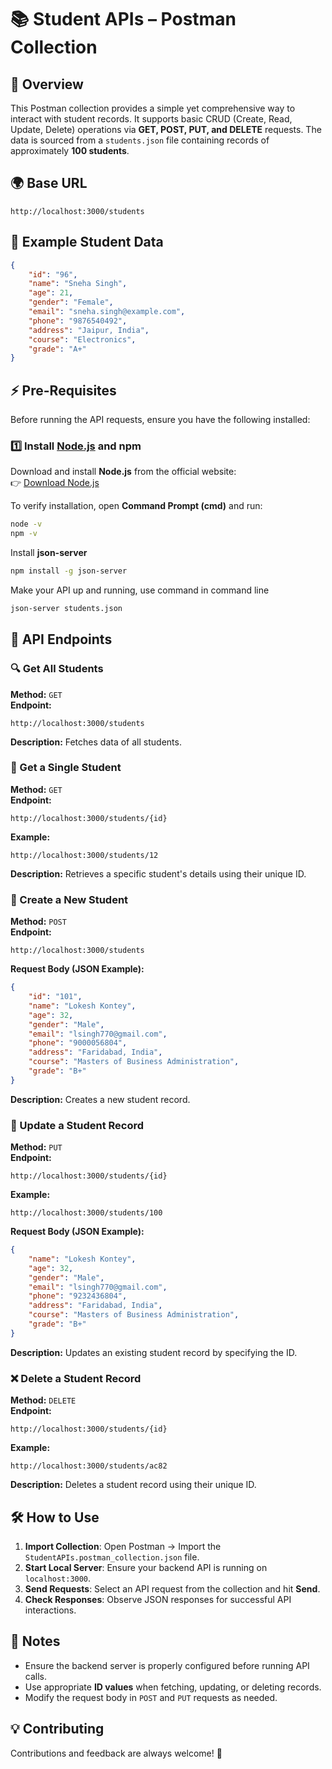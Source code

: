 # 📚 Student APIs – Postman Collection  

## 🚀 Overview  
This Postman collection provides a simple yet comprehensive way to interact with student records. It supports basic CRUD (Create, Read, Update, Delete) operations via **GET, POST, PUT, and DELETE** requests. The data is sourced from a `students.json` file containing records of approximately **100 students**.  

## 🌍 Base URL  
```
http://localhost:3000/students
```
## 📌 Example Student Data  
```json
{
    "id": "96",
    "name": "Sneha Singh",
    "age": 21,
    "gender": "Female",
    "email": "sneha.singh@example.com",
    "phone": "9876540492",
    "address": "Jaipur, India",
    "course": "Electronics",
    "grade": "A+"
}
```
## ⚡ Pre-Requisites  
Before running the API requests, ensure you have the following installed:  

### 1️⃣ Install [Node.js](https://nodejs.org/) and npm  
Download and install **Node.js** from the official website:  
👉 [Download Node.js](https://nodejs.org/)  

To verify installation, open **Command Prompt (cmd)** and run:  
```sh
node -v
npm -v
```
Install **json-server**
```sh
npm install -g json-server
```
Make your API up and running, use command in command line
```sh
json-server students.json
```    

## 📌 API Endpoints  

### 🔍 Get All Students  
**Method:** `GET`  
**Endpoint:**  
```
http://localhost:3000/students
```
**Description:** Fetches data of all students.  

### 🎯 Get a Single Student  
**Method:** `GET`  
**Endpoint:**  
```
http://localhost:3000/students/{id}
```
**Example:**  
```
http://localhost:3000/students/12
```
**Description:** Retrieves a specific student's details using their unique ID.  

### 📝 Create a New Student  
**Method:** `POST`  
**Endpoint:**  
```
http://localhost:3000/students
```
**Request Body (JSON Example):**  
```json
{
    "id": "101",
    "name": "Lokesh Kontey",
    "age": 32,
    "gender": "Male",
    "email": "lsingh770@gmail.com",
    "phone": "9000056804",
    "address": "Faridabad, India",
    "course": "Masters of Business Administration",
    "grade": "B+"
}
```
**Description:** Creates a new student record.  

### 🔄 Update a Student Record  
**Method:** `PUT`  
**Endpoint:**  
```
http://localhost:3000/students/{id}
```
**Example:**  
```
http://localhost:3000/students/100
```
**Request Body (JSON Example):**  
```json
{
    "name": "Lokesh Kontey",
    "age": 32,
    "gender": "Male",
    "email": "lsingh770@gmail.com",
    "phone": "9232436804",
    "address": "Faridabad, India",
    "course": "Masters of Business Administration",
    "grade": "B+"
}
```
**Description:** Updates an existing student record by specifying the ID.  

### ❌ Delete a Student Record  
**Method:** `DELETE`  
**Endpoint:**  
```
http://localhost:3000/students/{id}
```
**Example:**  
```
http://localhost:3000/students/ac82
```
**Description:** Deletes a student record using their unique ID.  


## 🛠️ How to Use  
1. **Import Collection**: Open Postman → Import the `StudentAPIs.postman_collection.json` file.  
2. **Start Local Server**: Ensure your backend API is running on `localhost:3000`.  
3. **Send Requests**: Select an API request from the collection and hit **Send**.  
4. **Check Responses**: Observe JSON responses for successful API interactions.  

## 🎯 Notes  
- Ensure the backend server is properly configured before running API calls.  
- Use appropriate **ID values** when fetching, updating, or deleting records.  
- Modify the request body in `POST` and `PUT` requests as needed.  

## 💡 Contributing  
Contributions and feedback are always welcome! 🚀  
